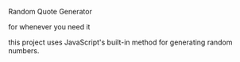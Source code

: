 Random Quote Generator

for whenever you need it

this project uses JavaScript's built-in method for generating random numbers.
